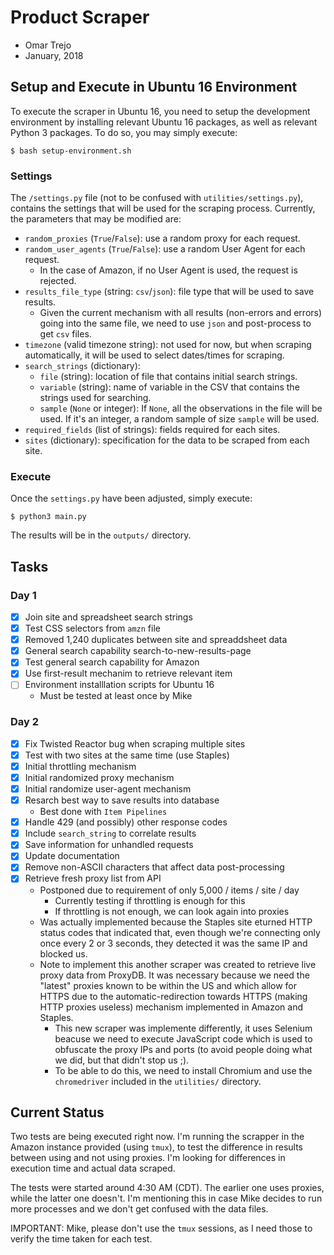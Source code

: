 
# Product Scraper

- Omar Trejo
- January, 2018

## Setup and Execute in Ubuntu 16 Environment

To execute the scraper in Ubuntu 16, you need to setup the development
environment by installing relevant Ubuntu 16 packages, as well as relevant
Python 3 packages. To do so, you may simply execute:

```
$ bash setup-environment.sh
```

### Settings

The `/settings.py` file (not to be confused with `utilities/settings.py`),
contains the settings that will be used for the scraping process. Currently, the
parameters that may be modified are:

- `random_proxies` (`True`/`False`): use a random proxy for each request.
- `random_user_agents` (`True`/`False`): use a random User Agent for each
  request.
  - In the case of Amazon, if no User Agent is used, the request is rejected.
- `results_file_type` (string: `csv`/`json`): file type that will be used to
  save results.
  - Given the current mechanism with all results (non-errors and errors) going
    into the same file, we need to use `json` and post-process to get `csv`
    files.
- `timezone` (valid timezone string): not used for now, but when scraping
  automatically, it will be used to select dates/times for scraping.
- `search_strings` (dictionary):
  - `file` (string): location of file that contains initial search strings.
  - `variable` (string): name of variable in the CSV that contains the strings
    used for searching.
  - `sample` (`None` or integer): If `None`, all the observations in the file
    will be used. If it's an integer, a random sample of size `sample` will be
    used.
- `required_fields` (list of strings): fields required for each sites.
- `sites` (dictionary): specification for the data to be scraped from each site.

### Execute

Once the `settings.py` have been adjusted, simply execute:

```
$ python3 main.py
```

The results will be in the `outputs/` directory.

## Tasks

### Day 1

- [X] Join site and spreadsheet search strings
- [X] Test CSS selectors from `amzn` file
- [X] Removed 1,240 duplicates between site and spreaddsheet data
- [X] General search capability search-to-new-results-page
- [X] Test general search capability for Amazon
- [X] Use first-result mechanim to retrieve relevant item
- [ ] Environment installlation scripts for Ubuntu 16
  - Must be tested at least once by Mike

### Day 2

- [X] Fix Twisted Reactor bug when scraping multiple sites
- [X] Test with two sites at the same time (use Staples)
- [X] Initial throttling mechanism
- [X] Initial randomized proxy mechanism
- [X] Initial randomize user-agent mechanism
- [X] Resarch best way to save results into database
  - Best done with `Item Pipelines`
- [X] Handle 429 (and possibly) other response codes
- [X] Include `search_string` to correlate results
- [X] Save information for unhandled requests
- [X] Update documentation
- [X] Remove non-ASCII characters that affect data post-processing
- [X] Retrieve fresh proxy list from API
  - Postponed due to requirement of only 5,000 / items / site / day
    - Currently testing if throttling is enough for this
    - If throttling is not enough, we can look again into proxies
  - Was actually implemented because the Staples site eturned HTTP status codes
    that indicated that, even though we're connecting only once every 2 or 3
    seconds, they detected it was the same IP and blocked us.
  - Note to implement this another scraper was created to retrieve live proxy
    data from ProxyDB. It was necessary because we need the "latest" proxies
    known to be within the US and which allow for HTTPS due to the
    automatic-redirection towards HTTPS (making HTTP proxies useless) mechanism
    implemented in Amazon and Staples.
    - This new scraper was implemente differently, it uses Selenium beacuse we
      need to execute JavaScript code which is used to obfuscate the proxy IPs
      and ports (to avoid people doing what we did, but that didn't stop us ;).
    - To be able to do this, we need to install Chromium and use the
      `chromedriver` included in the `utilities/` directory.

## Current Status

Two tests are being executed right now. I'm running the scrapper in the Amazon
instance provided (using `tmux`), to test the difference in results between
using and not using proxies. I'm looking for differences in execution time and
actual data scraped.

The tests were started around 4:30 AM (CDT). The earlier one uses proxies, while
the latter one doesn't. I'm mentioning this in case Mike decides to run more
processes and we don't get confused with the data files.

IMPORTANT: Mike, please don't use the `tmux` sessions, as I need those to verify
the time taken for each test.
